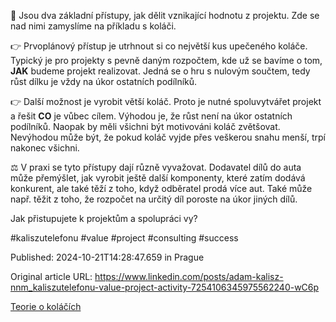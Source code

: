 🥧 Jsou dva základní přístupy, jak dělit vznikající hodnotu z projektu. Zde se nad nimi zamyslíme na příkladu s koláči.


👉 Prvoplánový přístup je utrhnout si co největší kus upečeného koláče. Typický je pro projekty s pevně daným rozpočtem, kde už se bavíme o tom, **JAK** budeme projekt realizovat. Jedná se o hru s nulovým součtem, tedy růst dílku je vždy na úkor ostatních podílníků.


👉 Další možnost je vyrobit větší koláč. Proto je nutné spoluvytvářet projekt a řešit **CO** je vůbec cílem. Výhodou je, že růst není na úkor ostatních podílníků. Naopak by měli všichni být motivováni koláč zvětšovat. Nevýhodou může být, že pokud koláč vyjde přes veškerou snahu menší, trpí nakonec všichni.


⚖️ V praxi se tyto přístupy dají různě vyvažovat. Dodavatel dílů do auta může přemýšlet, jak vyrobit ještě další komponenty, které zatím dodává konkurent, ale také těží z toho, když odběratel prodá více aut. Také může např. těžit z toho, že rozpočet na určitý díl poroste na úkor jiných dílů.


Jak přistupujete k projektům a spolupráci vy?


#kaliszutelefonu #value #project #consulting #success


Published: 2024-10-21T14:28:47.659 in Prague

Original article URL: https://www.linkedin.com/posts/adam-kalisz-nnm_kaliszutelefonu-value-project-activity-7254106345975562240-wC6p

[Teorie o koláčích](./media/pie-theory.png)
